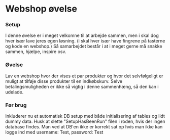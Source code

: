 # Webshop øvelse
### Setup
I denne øvelse er i meget velkomne til at arbejde sammen, men i skal dog hver især lave jeres egen løsning. (i skal hver især have fingrene på tasterne og kode en webshop.) Så samarbejdet består i at i meget gerne må snakke sammen, hjælpe, inspire osv.

### Øvelse
Lav en webshop hvor der vises et par produkter og hvor det selvfølgeligt er muligt at tilføje disse produkter til en indkøbskurv. Selve betalingsmuligheden er ikke så vigtig i denne sammenhæng, så den kan i udelade.

### Før brug
Inkluderer nu et automatisk DB setup med både initialisering af tables og lidt dummy data. Husk at slette "SetupHasBeenRun" filen i roden, hvis der ingen database findes. Man ved at DB'en ikke er korrekt sat op hvis man ikke kan logge ind med username: Test, password: Test
